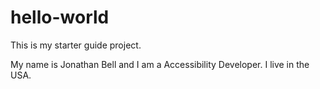 # hello-world
This is my starter guide project.

My name is Jonathan Bell and I am a Accessibility Developer. I live in the USA.

